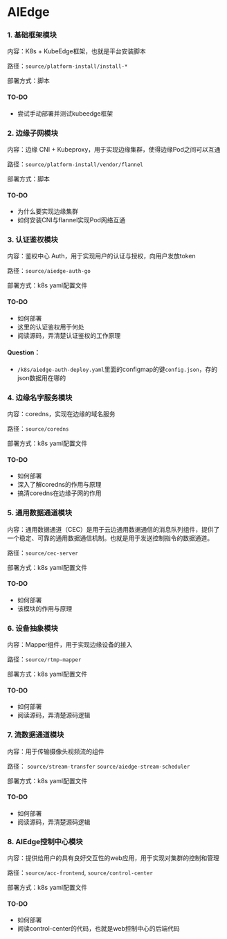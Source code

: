 # AIEdge



### 1. 基础框架模块

内容：K8s + KubeEdge框架，也就是平台安装脚本

路径：`source/platform-install/install-*`

部署方式：脚本

#### TO-DO

- 尝试手动部署并测试kubeedge框架

### 2. 边缘子网模块

内容：边缘 CNI + Kubeproxy，用于实现边缘集群，使得边缘Pod之间可以互通

路径：`source/platform-install/vendor/flannel`

部署方式：脚本

#### TO-DO

- 为什么要实现边缘集群
- 如何安装CNI与flannel实现Pod网络互通

### 3.  认证鉴权模块

内容：鉴权中心 Auth，用于实现用户的认证与授权，向用户发放token

路径：`source/aiedge-auth-go`

部署方式：k8s yaml配置文件

#### TO-DO

- 如何部署
- 这里的认证鉴权用于何处
- 阅读源码，弄清楚认证鉴权的工作原理

#### Question：

- `/k8s/aiedge-auth-deploy.yaml`里面的configmap的键`config.json`，存的json数据用在哪的

### 4. 边缘名字服务模块

内容：coredns，实现在边缘的域名服务

路径：`source/coredns`

部署方式：k8s yaml配置文件

#### TO-DO

- 如何部署
- 深入了解coredns的作用与原理
- 搞清coredns在边缘子网的作用

### 5. 通用数据通道模块

内容：通用数据通道（CEC）是用于云边通用数据通信的消息队列组件，提供了一个稳定、可靠的通用数据通信机制。也就是用于发送控制指令的数据通道。

路径：`source/cec-server`

部署方式：k8s yaml配置文件

#### TO-DO

- 如何部署
- 该模块的作用与原理

### 6. 设备抽象模块

内容：Mapper组件，用于实现边缘设备的接入

路径：`source/rtmp-mapper`

部署方式：k8s yaml配置文件

#### TO-DO

- 如何部署
- 阅读源码，弄清楚源码逻辑

### 7. 流数据通道模块

内容：用于传输摄像头视频流的组件

路径：  `source/stream-transfer`   `source/aiedge-stream-scheduler  `

部署方式：k8s yaml配置文件

#### TO-DO

- 如何部署
- 阅读源码，弄清楚源码逻辑

### 8. AIEdge控制中心模块

内容：提供给用户的具有良好交互性的web应用，用于实现对集群的控制和管理

路径：`source/acc-frontend`, `source/control-center`

部署方式：k8s yaml配置文件

#### TO-DO

- 如何部署
- 阅读control-center的代码，也就是web控制中心的后端代码

